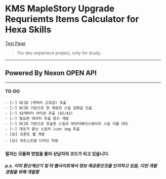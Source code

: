 # KMS MapleStory Upgrade Requriemts Items Calculator for Hexa Skills
[Test Page](http://ruan-p.github.io/maple_solCalc/)

>For dev experiece project, only for study.   

***
## Powered By Nexon OPEN API
***   

#### TO-DO
    - [✅] OCID (캐릭터 고유값) 추출
    - [✅] OCID 기반으로 한 계정의 스킬 강화값 인출
    - [✅] 42캐릭터 아이콘 추출 (42/42)
    - [✅] 필요한 데이터 추출 함수 개발
    - [✅] OCID 기반으로 추출한 스킬과 데이터베이스에서의 스킬 이름 대조
    - [✅] 대조가 끝난 스킬의 icon img 추출
    - [🟡] 프론트 웹 개발
    - [🟡] 부트스트랩 디자인 적용



#### 필자는 모듈화 방법을 몰라 상남자의 코드가 되고 있읍니다.
##### p.s. 이미 환산계산기 및 타 웹사이트에서 정보 제공중인것을 인지하고 있음, 다만 개발 경험을 위해 개발함
